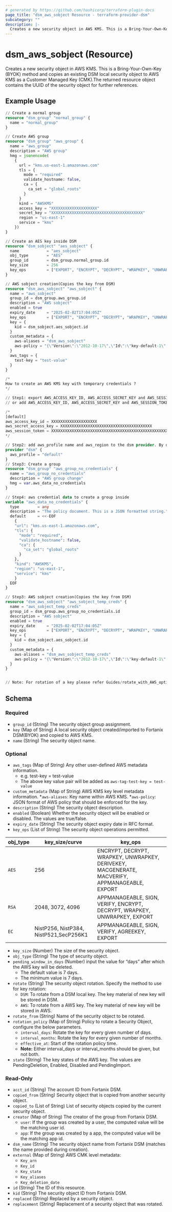 ```yaml
---
# generated by https://github.com/hashicorp/terraform-plugin-docs
page_title: "dsm_aws_sobject Resource - terraform-provider-dsm"
subcategory: ""
description: |-
  Creates a new security object in AWS KMS. This is a Bring-Your-Own-Key (BYOK) method and copies an existing DSM local security object to AWS KMS as a Customer Managed Key (CMK).The returned resource object contains the UUID of the security object for further references.
---
```


# dsm_aws_sobject (Resource)

Creates a new security object in AWS KMS. This is a Bring-Your-Own-Key (BYOK) method and copies an existing DSM local security object to AWS KMS as a Customer Managed Key (CMK).The returned resource object contains the UUID of the security object for further references.

## Example Usage

```terraform
// Create a normal group
resource "dsm_group" "normal_group" {
  name = "normal_group"
}

// Create AWS group
resource "dsm_group" "aws_group" {
  name = "aws_group"
  description = "AWS group"
  hmg = jsonencode(
    {
      url = "kms.us-east-1.amazonaws.com"
      tls = {
        mode = "required"
        validate_hostname: false,
        ca = {
          ca_set = "global_roots"
        }
      }
      kind = "AWSKMS"
      access_key = "XXXXXXXXXXXXXXXXXXXX"
      secret_key = "XXXXXXXXXXXXXXXXXXXXXXXXXXXXXXXXXXXXXXXX"
      region = "us-east-1"
      service = "kms"
    })
}

// Create an AES key inside DSM
resource "dsm_sobject" "aes_sobject" {
  name            = "aes_sobject"
  obj_type        = "AES"
  group_id        = dsm_group.normal_group.id
  key_size        = 256
  key_ops         = ["EXPORT", "ENCRYPT", "DECRYPT", "WRAPKEY", "UNWRAPKEY", "DERIVEKEY", "MACGENERATE", "MACVERIFY", "APPMANAGEABLE"]
}

// AWS sobject creation(Copies the key from DSM)
resource "dsm_aws_sobject" "aws_sobject" {
  name = "aws_sobject"
  group_id = dsm_group.aws_group.id
  description = "AWS sobject"
  enabled = true
  expiry_date     = "2025-02-02T17:04:05Z"
  key_ops         = ["EXPORT", "ENCRYPT", "DECRYPT", "WRAPKEY", "UNWRAPKEY", "DERIVEKEY", "MACGENERATE", "MACVERIFY", "APPMANAGEABLE"]
  key = {
    kid = dsm_sobject.aes_sobject.id
  }
  custom_metadata = {
    aws-aliases = "dsm_aws_sobject"
    aws-policy = "{\"Version\":\"2012-10-17\",\"Id\":\"key-default-1\",\"Statement\":[{\"Sid\":\"EnableIAMUserPermissions\",\"Effect\":\"Allow\",\"Principal\":{\"AWS\":\"arn:aws:iam::XXXXXXXXXXXX:root\"},\"Action\":\"kms:*\",\"Resource\":\"*\"}]}"
  }
  aws_tags = {
    test-key = "test-value"
  }
}

/*
How to create an AWS KMS key with temporary credentials ?
*/

// Step1: export AWS_ACCESS_KEY_ID, AWS_ACCESS_SECRET_KEY and AWS_SESSION_TOKEN
// or add AWS_ACCESS_KEY_ID, AWS_ACCESS_SECRET_KEY and AWS_SESSION_TOKEN to aws_profile like below.

/*
[default]
aws_access_key_id = XXXXXXXXXXXXXXXXXXXX
aws_secret_access_key = XXXXXXXXXXXXXXXXXXXXXXXXXXXXXXXXXXXXXXXX
aws_session_token = XXXXXXXXXXXXXXXXXXXXXXXXXXXXXXXXXXXXXXXXXXXXXXXXXXXXXXXXXXXXXXXXXXXXXX
*/

// Step2: add aws_profile name and aws_region to the dsm provider. By default aws_region is "us-east-1"
provider "dsm" {
  aws_profile = "default"
}
// Step3: Create a group
resource "dsm_group" "aws_group_no_credentials" {
  name = "aws_group_no_credentials"
  description = "AWS group change"
  hmg = var.aws_data_no_credentials
}

// Step4: aws credential data to create a group inside
variable "aws_data_no_credentials" {
  type        = any
  description = "The policy document. This is a JSON formatted string."
  default     = <<-EOF
    {
    "url": "kms.us-east-1.amazonaws.com",
    "tls": {
      "mode": "required",
      "validate_hostname": false,
      "ca": {
        "ca_set": "global_roots"
      }
    },
    "kind": "AWSKMS",
    "region": "us-east-1",
    "service": "kms"
    }
  EOF
}

// Step3: AWS sobject creation(Copies the key from DSM)
resource "dsm_aws_sobject" "aws_sobject_temp_creds" {
  name = "aws_sobject_temp_creds"
  group_id = dsm_group.aws_group_no_credentials.id
  description = "AWS sobject"
  enabled = true
  expiry_date     = "2025-02-02T17:04:05Z"
  key_ops         = ["EXPORT", "ENCRYPT", "DECRYPT", "WRAPKEY", "UNWRAPKEY", "DERIVEKEY", "MACGENERATE", "MACVERIFY", "APPMANAGEABLE"]
  key = {
    kid = dsm_sobject.aes_sobject.id
  }
  custom_metadata = {
    aws-aliases = "dsm_aws_sobject_temp_creds"
    aws-policy = "{\"Version\":\"2012-10-17\",\"Id\":\"key-default-1\",\"Statement\":[{\"Sid\":\"EnableIAMUserPermissions\",\"Effect\":\"Allow\",\"Principal\":{\"AWS\":\"arn:aws:iam::XXXXXXXXXXXX:root\"},\"Action\":\"kms:*\",\"Resource\":\"*\"}]}"
  }
}


// Note: For rotation of a key please refer Guides/rotate_with_AWS_option.
```

<!-- schema generated by tfplugindocs -->
## Schema

### Required

- `group_id` (String) The security object group assignment.
- `key` (Map of String) A local security object created/imported to Fortanix DSM(BYOK) and copied to AWS KMS.
- `name` (String) The security object name.

### Optional

- `aws_tags` (Map of String) Any other user-defined AWS metadata information.
   * e.g. test-key = test-value 
   * The above key value pair will be added as `aws-tag-test-key = test-value`
- `custom_metadata` (Map of String) AWS KMS key level metadata information.
   *`aws-aliases`: Key name within AWS KMS.
   *`aws-policy`: JSON format of AWS policy that should be enforced for the key.
- `description` (String) The security object description.
- `enabled` (Boolean) Whether the security object will be enabled or disabled. The values are true/false.
- `expiry_date` (String) The security object expiry date in RFC format.
- `key_ops` (List of String) The security object operations permitted.

| obj_type | key_size/curve | key_ops |
| -------- | -------- |-------- |
| `AES` | 256 | ENCRYPT, DECRYPT, WRAPKEY, UNWRAPKEY, DERIVEKEY, MACGENERATE, MACVERIFY, APPMANAGEABLE, EXPORT |
| `RSA` | 2048, 3072, 4096 | APPMANAGEABLE, SIGN, VERIFY, ENCRYPT, DECRYPT, WRAPKEY, UNWRAPKEY, EXPORT  |
| `EC` | NistP256, NistP384, NistP521,SecP256K1 | APPMANAGEABLE, SIGN, VERIFY, AGREEKEY, EXPORT
- `key_size` (Number) The size of the security object.
- `obj_type` (String) The type of security object.
- `pending_window_in_days` (Number) input the value for “days” after which the AWS key will be deleted.
   * The default value is 7 days.
   * The minimum value is 7 days.
- `rotate` (String) The security object rotation. Specify the method to use for key rotation:
   * `DSM`: To rotate from a DSM local key. The key material of new key will be stored in DSM.
   * `AWS`: To rotate from a AWS key. The key material of new key will be stored in AWS.
- `rotate_from` (String) Name of the security object to be rotated.
- `rotation_policy` (Map of String) Policy to rotate a Security Object, configure the below parameters.
   * `interval_days`: Rotate the key for every given number of days.
   * `interval_months`: Rotate the key for every given number of months.
   * `effective_at`: Start of the rotation policy time.
   * **Note:** Either interval_days or interval_months should be given, but not both.
- `state` (String) The key states of the AWS key. The values are PendingDeletion, Enabled, Disabled and PendingImport.

### Read-Only

- `acct_id` (String) The account ID from Fortanix DSM.
- `copied_from` (String) Security object that is copied from another security object.
- `copied_to` (List of String) List of security objects copied by the current security object.
- `creator` (Map of String) The creator of the group from Fortanix DSM.
   * `user`: If the group was created by a user, the computed value will be the matching user id.
   * `app`: If the group was created by a app, the computed value will be the matching app id.
- `dsm_name` (String) The security object name from Fortanix DSM (matches the name provided during creation).
- `external` (Map of String) AWS CMK level metadata:
   * `Key_arn`
   * `Key_id`
   * `Key_state`
   * `Key_aliases`
   * `Key_deletion_date`
- `id` (String) The ID of this resource.
- `kid` (String) The security object ID from Fortanix DSM.
- `replaced` (String) Replaced by a security object.
- `replacement` (String) Replacement of a security object that was rotated.
